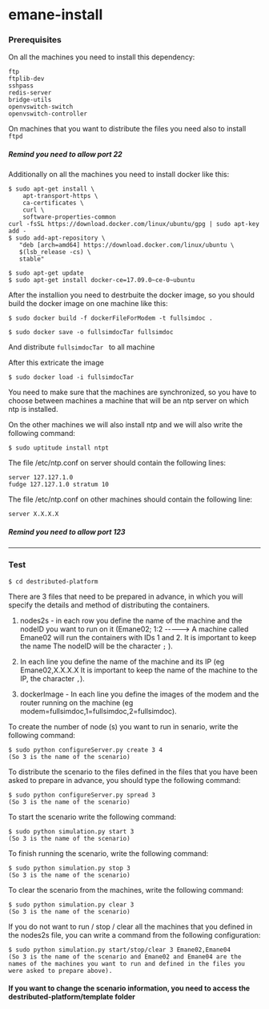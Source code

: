 # emane-install

### Prerequisites

On all the machines you need to install this dependency:
```
ftp
ftplib-dev
sshpass
redis-server
bridge-utils
openvswitch-switch
openvswitch-controller
```
On machines that you want to distribute the files you need also to install ``` ftpd  ```

##### Remind you need to allow port 22

Additionally on all the machines you need to install docker like this:
```
$ sudo apt-get install \
    apt-transport-https \
    ca-certificates \
    curl \
    software-properties-common
curl -fsSL https://download.docker.com/linux/ubuntu/gpg | sudo apt-key add -
$ sudo add-apt-repository \
   "deb [arch=amd64] https://download.docker.com/linux/ubuntu \
   $(lsb_release -cs) \
   stable"

$ sudo apt-get update
$ sudo apt-get install docker-ce=17.09.0~ce-0~ubuntu
```
After the installion you need to destrbuite the docker image, so you should build the docker image on one machine like this:
```
$ sudo docker build -f dockerFileForModem -t fullsimdoc .

$ sudo docker save -o fullsimdocTar fullsimdoc
```
And distribute ``` fullsimdocTar  ``` to all machine

After this extricate the image
```
$ sudo docker load -i fullsimdocTar
```

You need to make sure that the machines are synchronized, so you have to choose between machines a machine that will be an ntp server on which ntp is installed.

On the other machines we will also install ntp and we will also write the following command:
```
$ sudo uptitude install ntpt
```
The file /etc/ntp.conf on server should contain the following lines:
```
server 127.127.1.0
fudge 127.127.1.0 stratum 10 
```
The file /etc/ntp.conf on other machines should contain the following line:
```
server X.X.X.X
```
##### Remind you need to allow port 123

**********************************************************

### Test

```
$ cd destributed-platform
```
There are 3 files that need to be prepared in advance, in which you will specify the details and method of distributing the containers.

1) nodes2s - in each row you define the name of the machine and the nodeID you want to run on it (Emane02; 1:2 -----> A machine called Emane02 will run the containers with IDs 1 and 2. It is important to keep the name The nodeID will be the character ``` ; ``` ).

2) In each line you define the name of the machine and its IP (eg Emane02,X.X.X.X It is important to keep the name of the machine to the IP, the character ``` , ```).

3) dockerImage - In each line you define the images of the modem and the router running on the machine (eg modem=fullsimdoc,1=fullsimdoc,2=fullsimdoc).

To create the number of node (s) you want to run in senario, write the following command:

```
$ sudo python configureServer.py create 3 4
(So 3 is the name of the scenario)
```

To distribute the scenario to the files defined in the files that you have been asked to prepare in advance, you should type the following command:

```
$ sudo python configureServer.py spread 3 
(So 3 is the name of the scenario)
```
To start the scenario write the following command:

```
$ sudo python simulation.py start 3  
(So 3 is the name of the scenario)
```
To finish running the scenario, write the following command:

```
$ sudo python simulation.py stop 3  
(So 3 is the name of the scenario)
```
To clear the scenario from the machines, write the following command:

```
$ sudo python simulation.py clear 3  
(So 3 is the name of the scenario)
```

If you do not want to run / stop / clear all the machines that you defined in the nodes2s file, you can write a command from the following configuration:

```
$ sudo python simulation.py start/stop/clear 3 Emane02,Emane04
(So 3 is the name of the scenario and Emane02 and Emane04 are the names of the machines you want to run and defined in the files you were asked to prepare above).
```

#### If you want to change the scenario information, you need to access the destributed-platform/template folder


